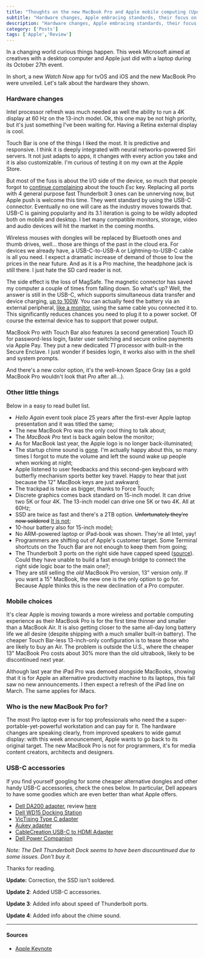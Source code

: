 ```yaml
---
title: "Thoughts on the new MacBook Pro and Apple mobile computing (Updated)"
subtitle: "Hardware changes, Apple embracing standards, their focus on creators and MacBook Air highly uncertain future"
description: "Hardware changes, Apple embracing standards, their focus on creators and MacBook Air highly uncertain future"
category: ['Posts']
tags: ['Apple','Review']
---
```


In a changing world curious things happen. This week Microsoft aimed at creatives with a desktop computer and Apple just did with a laptop during its October 27th event.

In short, a new *Watch Now* app for tvOS and iOS and the new MacBook Pro were unveiled. Let's talk about the hardware they shown.

### Hardware changes

Intel processor refresh was much needed as well the ability to run a 4K display at 60 Hz on the 13-inch model. Ok, this one may be not high priority, but it's just something I've been waiting for. Having a Retina external display is cool.

Touch Bar is one of the things I liked the most. It is predictive and responsive. I think it is deeply integrated with neural networks-powered Siri servers. It not just adapts to apps, it changes with every action you take and it is also customizable. I'm curious of testing it on my own at the Apple Store.

But most of the fuss is about the I/O side of the device, so much that people forgot to [continue complaining](https://www.popularmechanics.com/technology/gadgets/a23550/new-macbooks-dump-escape-key/) about the touch *Esc* key. Replacing all ports with 4 general purpose fast Thunderbolt 3 ones can be unnerving now, but Apple push is welcome this time. They went standard by using the USB-C connector. Eventually no one will care as the industry moves towards that. USB-C is gaining popularity and its 3.1 iteration is going to be wildly adopted both on mobile and desktop. I bet many compatible monitors, storage, video and audio devices will hit the market in the coming months.

Wireless mouses with dongles will be replaced by Bluetooth ones and thumb drives, well... those are things of the past in the cloud era. For devices we already have, a USB-C-to-USB-A or Lightning-to-USB-C cable is all you need. I expect a dramatic increase of demand of those to low the prices in the near future. And as it is a Pro machine, the headphone jack is still there. I just hate the SD card reader is not.

The side effect is the loss of MagSafe. The magnetic connector has saved my computer a couple of times from falling down. So what's up? Well, the answer is still in the USB-C, which supports simultaneous data transfer and device charging, [up to 100W](https://www.usb.org/developers/powerdelivery/). You can actually feed the battery via an external peripheral, [like a monitor](https://www.apple.com/shop/product/HKN62LL/A/lg-ultrafine-5k-display), using the same cable you connected it to. This significantly reduces chances you need to plug it to a power socket. Of course the external device has to support that power output.

MacBook Pro with Touch Bar also features (a second generation) Touch ID for password-less login, faster user switching and secure online payments via Apple Pay. They put a new dedicated *T1* processor with built-in the Secure Enclave. I just wonder if besides login, it works also with in the shell and system prompts.

And there's a new color option, it's the well-known Space Gray (as a gold MacBook Pro wouldn't look that *Pro* after all...).

### Other little things

Below in a easy to read bullet list.

- *Hello Again* event took place 25 years after the first-ever Apple laptop presentation and it was titled the same;
- The new MacBook Pro was the only cool thing to talk about;
- The *MacBook Pro* text is back again below the monitor;
- As for MacBook last year, the Apple logo is no longer back-illuminated;
- The startup chime sound is [gone](https://www.macrumors.com/2016/10/30/classic-startup-chime-new-macbook-pros/). I'm actually happy about this, so many times I forgot to mute the volume and left the sound wake up people when working at night;
- Apple listened to user feedbacks and this second-gen keyboard with butterfly mechanism sports better key travel. Happy to hear that just because the 12" MacBook keys are just awkward;
- The trackpad is twice as bigger, thanks to Force Touch;
- Discrete graphics comes back standard on 15-inch model. It can drive two 5K or four 4K. The 13-inch model can drive one 5K or two 4K. All at 60Hz;
- SSD are twice as fast and there's a 2TB option. ~~Unfortunately they're now soldered~~ [It is not](https://www.macrumors.com/2016/10/28/new-macbook-pro-removable-ssd/);
- 10-hour battery also for 15-inch model;
- No ARM-powered laptop or iPad-book was shown. They're all Intel, yay!
- Programmers are shifting out of Apple's customer target. Some Terminal shortcuts on the Touch Bar are not enough to keep them from going;
- The Thunderbolt 3 ports on the right side have capped speed ([source](https://www.macrumors.com/2016/10/28/macbook-pro-tb3-reduced-pci-express-bandwidth/)). Could they have unable to build a fast enough bridge to connect the right side logic boar to the main one?;
- They are still selling the *old* MacBook Pro version, 13" version only. If you want a 15" MacBook, the new one is the only option to go for. Because Apple thinks this is the new declination of a Pro computer.

### Mobile choices

It's clear Apple is moving towards a more wireless and portable computing experience as their MacBook Pro is for the first time thinner and smaller than a MacBook Air. It is also getting closer to the same all-day long battery life we all desire (despite shipping with a much smaller built-in battery). The cheaper Touch Bar-less 13-inch-only configuration is to tease those who are likely to buy an Air. The problem is outside the U.S., where the cheaper 13" MacBook Pro costs about 30% more than the old ultrabook, likely to be discontinued next year.

Although last year the iPad Pro was demoed alongside MacBooks, showing that it is for Apple an alternative productivity machine to its laptops, this fall saw no new announcements. I then expect a refresh of the iPad line on March. The same applies for iMacs.

### Who is the new MacBook Pro for?

The most Pro laptop ever is for top professionals who need the a super-portable-yet-powerful workstation and can pay for it. The hardware changes are speaking clearly, from improved speakers to wide gamut display: with this week announcement, Apple wants to go back to its original target. The new MacBook Pro is not for programmers, it's for media content creators, architects and designers.

### USB-C accessories

If you find yourself googling for some cheaper alternative dongles and other handy USB-C accessories, check the ones below. In particular, Dell appears to have some goodies which are even better than what Apple offers.

- [Dell DA200 adapter](https://www.amazon.com/Dell-Adapter-Type-Ethernet-470-ABQN/dp/B012DT6KW2/ref=sr_1_1?ie=UTF8&qid=1477738121&sr=8-1&keywords=Dell+DA200+adapter), review [here](https://gtrusted.com/dell-usb-c-to-hdmivgaethernetusb-3-0-adapter-da200-working-with-the-apple-macbook-early-2016-using-displayport-and-usb-power-delivery)
- [Dell WD15 Docking Station](https://www.amazon.com/Dell-Dock-WD15-Adapter-Type-C/dp/B01C8PHWQY/ref=sr_1_1?ie=UTF8&qid=1477738068&sr=8-1&keywords=Dell+Thunderbolt+Dock)
- [VicTising Type C adapter](https://www.amazon.com/dp/B01BSJVY7Y/ref=psdc_3015403011_t2_B012DT6KW2)
- [Aukey adapter](https://www.amazon.com/dp/B01ESWAVKE/ref=psdc_3015403011_t3_B012DT6KW2)
- [CableCreation USB-C to HDMI Adapter](https://www.amazon.com/dp/B0123PJ9BK/ref=psdc_3015403011_t1_B012DT6KW2)
- [Dell Power Companion](https://www.amazon.com/Dell-Power-Companion-18000-WCKF2/dp/B01B48YESU?th=1)

*Note: The Dell Thunderbolt Dock seems to have been discountinued due to some issues. Don't buy it.*

Thanks for reading.

**Update:** Correction, the SSD isn't soldered.

**Update 2**: Added USB-C accessories.

**Update 3**: Added info about speed of Thunderbolt ports.

**Update 4**: Added info about the chime sound.

---

#### Sources

- [Apple Keynote](https://www.apple.com/apple-events/october-2016/)

